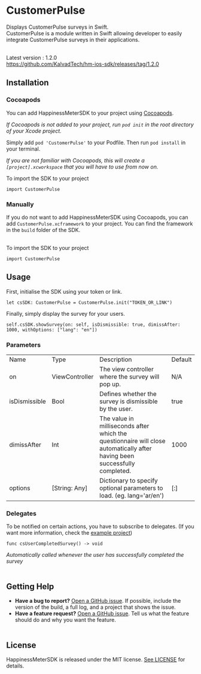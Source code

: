 
# CustomerPulse

Displays CustomerPulse surveys in Swift.
<br />
CustomerPulse is a module written in Swift allowing developer to easily integrate CustomerPulse surveys in their applications.
<br /><br />

Latest version : 1.2.0<br />
https://github.com/KalvadTech/hm-ios-sdk/releases/tag/1.2.0

## Installation

### Cocoapods

You can add HappinessMeterSDK to your project using [Cocoapods](https://cocoapods.org/).

*If Cocoapods is not added to your project, run `pod init` in the root directory of your Xcode project.*

Simply add `pod 'CustomerPulse'` to your Podfile.
Then run `pod install` in your terminal.

*If you are not familiar with Cocoapods, this will create a `[project].xcworkspace` that you will have to use from now on.*

To import the SDK to your project

```
import CustomerPulse
```

### Manually

If you do not want to add HappinessMeterSDK using Cocoapods, you can add `CustomerPulse.xcframework` to your project. You can find the framework in the `build` folder of the SDK.
<br /><br />

To import the SDK to your project

```
import CustomerPulse
```

## Usage

First, initialise the SDK using your token or link.

```
let csSDK: CustomerPulse = CustomerPulse.init("TOKEN_OR_LINK")
```

Finally, simply display the survey for your users.

```
self.csSDK.showSurvey(on: self, isDismissible: true, dimissAfter: 1000, withOptions: ["lang": "en"])
```
### Parameters

<table>  
  <tr>
      <td>Name</td>
      <td>Type</td>
      <td>Description</td>
      <td>Default</td>
  </tr>
  <tr>
      <td>on</td>
      <td>ViewController</td>
      <td>The view controller where the survey will pop up.</td>
      <td>N/A</td>
  </tr>
  <tr>
      <td>isDismissible</td>
      <td>Bool</td>
      <td>Defines whether the survey is dismissible by the user.</td>
      <td>true</td>
  </tr>
  <tr>
      <td>dimissAfter</td>
      <td>Int</td>
      <td>The value in milliseconds after which the questionnaire will close automatically after having been successfully completed.</td>
      <td>1000</td>
  </tr>
  <tr>
      <td>options</td>
      <td>[String: Any]</td>
      <td>Dictionary to specify optional parameters to load. (eg. lang='ar/en')</td>
      <td>[:]</td>
  </tr>
</table>

### Delegates

To be notified on certain actions, you have to subscribe to delegates.
(If you want more information, check the [example project](https://github.com/KalvadTech/CustomerPulse-ios/blob/main/example/CustomerPulseSample/CustomerPulseSample/ViewController.swift))


```
func csUserCompletedSurvey() -> void
```
*Automatically called whenever the user has successfully completed the survey*
<br /><br />

## Getting Help

- **Have a bug to report?** [Open a GitHub issue](https://github.com/KalvadTech/CustomerPulse-ios/issues). If possible, include the version of the build, a full log, and a project that shows the issue.
- **Have a feature request?** [Open a GitHub issue](https://github.com/KalvadTech/CustomerPulse-ios/issues). Tell us what the feature should do and why you want the feature.
<br /><br />

## License

HappinessMeterSDK is released under the MIT license. [See LICENSE](https://github.com/KalvadTech/CustomerPulse-ios/blob/main/sdk/CustomerPulse/LICENSE) for details.
